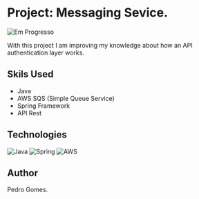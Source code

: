# Project: Messaging Sevice.

![Em Progresso](https://img.shields.io/badge/STATUS-In_Progress-yellow)

With this project I am improving my knowledge about how an API authentication layer works.

## Skils Used
- Java
- AWS SQS (Simple Queue Service)
- Spring Framework
- API Rest

## Technologies
![Java](https://img.shields.io/badge/java-%23ED8B00.svg?style=for-the-badge&logo=openjdk&logoColor=white)
![Spring](https://img.shields.io/badge/spring-%236DB33F.svg?style=for-the-badge&logo=spring&logoColor=white)
![AWS](https://img.shields.io/badge/Amazon_AWS-FF9900?style=for-the-badge&logo=amazonaws&logoColor=white)

## Author

Pedro Gomes.
